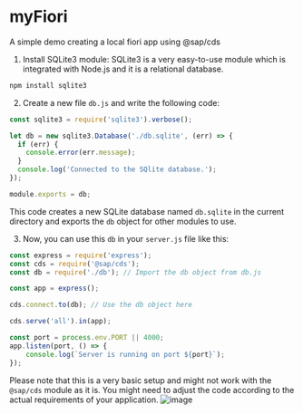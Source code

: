 # myFiori
A simple demo creating a local fiori app using @sap/cds



1. Install SQLite3 module: SQLite3 is a very easy-to-use module which is integrated with Node.js and it is a relational database.

```bash
npm install sqlite3
```

2. Create a new file `db.js` and write the following code:

```javascript
const sqlite3 = require('sqlite3').verbose();

let db = new sqlite3.Database('./db.sqlite', (err) => {
  if (err) {
    console.error(err.message);
  }
  console.log('Connected to the SQlite database.');
});

module.exports = db;
```

This code creates a new SQLite database named `db.sqlite` in the current directory and exports the `db` object for other modules to use.

3. Now, you can use this `db` in your `server.js` file like this:

```javascript
const express = require('express');
const cds = require('@sap/cds');
const db = require('./db'); // Import the db object from db.js

const app = express();

cds.connect.to(db); // Use the db object here

cds.serve('all').in(app);

const port = process.env.PORT || 4000;
app.listen(port, () => {
    console.log(`Server is running on port ${port}`);
});
```

Please note that this is a very basic setup and might not work with the `@sap/cds` module as it is. You might need to adjust the code according to the actual requirements of your application.
![image](https://github.com/thebacons/myFiori/assets/77930793/00f46bcd-2967-4cec-90ad-22b787e3184b)

